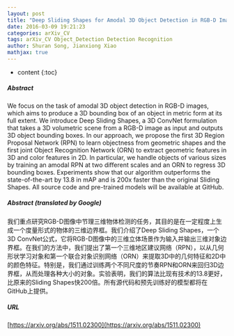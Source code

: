 ```yaml
---
layout: post
title: "Deep Sliding Shapes for Amodal 3D Object Detection in RGB-D Images"
date: 2016-03-09 19:21:23
categories: arXiv_CV
tags: arXiv_CV Object_Detection Detection Recognition
author: Shuran Song, Jianxiong Xiao
mathjax: true
---
```


* content
{:toc}

##### Abstract
We focus on the task of amodal 3D object detection in RGB-D images, which aims to produce a 3D bounding box of an object in metric form at its full extent. We introduce Deep Sliding Shapes, a 3D ConvNet formulation that takes a 3D volumetric scene from a RGB-D image as input and outputs 3D object bounding boxes. In our approach, we propose the first 3D Region Proposal Network (RPN) to learn objectness from geometric shapes and the first joint Object Recognition Network (ORN) to extract geometric features in 3D and color features in 2D. In particular, we handle objects of various sizes by training an amodal RPN at two different scales and an ORN to regress 3D bounding boxes. Experiments show that our algorithm outperforms the state-of-the-art by 13.8 in mAP and is 200x faster than the original Sliding Shapes. All source code and pre-trained models will be available at GitHub.

##### Abstract (translated by Google)
我们重点研究RGB-D图像中节理三维物体检测的任务，其目的是在一定程度上生成一个度量形式的物体的三维边界框。我们介绍了Deep Sliding Shapes，一个3D ConvNet公式，它将RGB-D图像中的三维立体场景作为输入并输出三维对象边界框。在我们的方法中，我们提出了第一个三维地区建议网络（RPN），以从几何形状学习对象和第一个联合对象识别网络（ORN）来提取3D中的几何特征和2D中的颜色特征。特别是，我们通过训练两个不同尺度的节奏RPN和ORN来回归3D边界框，从而处理各种大小的对象。实验表明，我们的算法比现有技术的13.8更好，比原来的Sliding Shapes快200倍。所有源代码和预先训练好的模型都将在GitHub上提供。

##### URL
[https://arxiv.org/abs/1511.02300](https://arxiv.org/abs/1511.02300)

